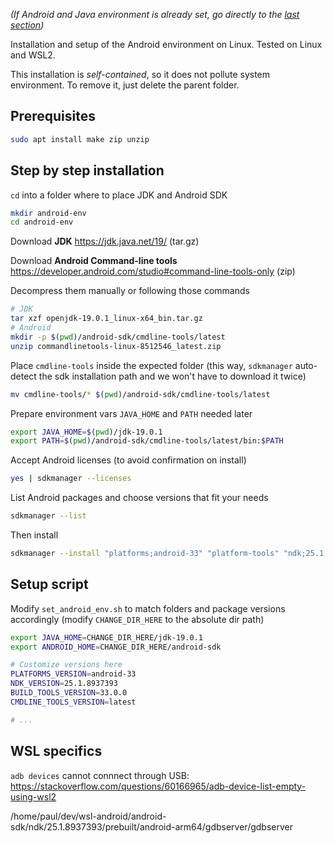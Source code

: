 
*(If Android and Java environment is already set, go directly to the [last section](#setup-script))*

Installation and setup of the Android environment on Linux. Tested on Linux and WSL2.

This installation is *self-contained*, so it does not pollute system environment. To remove it, just delete the parent folder.

## Prerequisites
```bash
sudo apt install make zip unzip
```

## Step by step installation
`cd` into a folder where to place JDK and Android SDK
```bash
mkdir android-env
cd android-env
```

Download **JDK** https://jdk.java.net/19/ (tar.gz) 

Download **Android Command-line tools** https://developer.android.com/studio#command-line-tools-only (zip)

Decompress them manually or following those commands
```bash
# JDK
tar xzf openjdk-19.0.1_linux-x64_bin.tar.gz
# Android
mkdir -p $(pwd)/android-sdk/cmdline-tools/latest
unzip commandlinetools-linux-8512546_latest.zip
```

Place `cmdline-tools` inside the expected folder (this way, `sdkmanager` auto-detect the sdk installation path and we won't have to download it twice)
```bash
mv cmdline-tools/* $(pwd)/android-sdk/cmdline-tools/latest
```

Prepare environment vars `JAVA_HOME` and `PATH` needed later
```bash
export JAVA_HOME=$(pwd)/jdk-19.0.1
export PATH=$(pwd)/android-sdk/cmdline-tools/latest/bin:$PATH
```

Accept Android licenses (to avoid confirmation on install)
```bash
yes | sdkmanager --licenses
```

List Android packages and choose versions that fit your needs
```bash
sdkmanager --list
```

Then install
```bash
sdkmanager --install "platforms;android-33" "platform-tools" "ndk;25.1.8937393" "build-tools;33.0.0"
```

## Setup script
Modify `set_android_env.sh` to match folders and package versions accordingly (modify `CHANGE_DIR_HERE` to the absolute dir path)
```bash
export JAVA_HOME=CHANGE_DIR_HERE/jdk-19.0.1
export ANDROID_HOME=CHANGE_DIR_HERE/android-sdk

# Customize versions here
PLATFORMS_VERSION=android-33
NDK_VERSION=25.1.8937393
BUILD_TOOLS_VERSION=33.0.0
CMDLINE_TOOLS_VERSION=latest

# ... 
```

## WSL specifics
`adb devices` cannot connnect through USB: https://stackoverflow.com/questions/60166965/adb-device-list-empty-using-wsl2



/home/paul/dev/wsl-android/android-sdk/ndk/25.1.8937393/prebuilt/android-arm64/gdbserver/gdbserver
